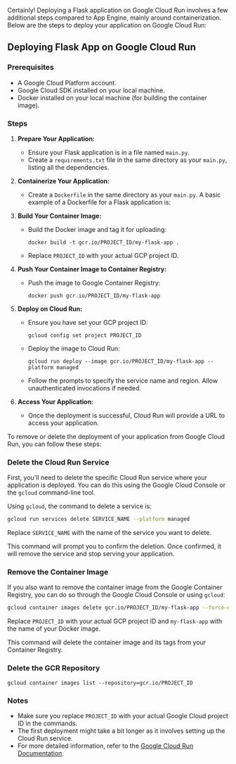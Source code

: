 Certainly! Deploying a Flask application on Google Cloud Run involves a few additional steps compared to App Engine, mainly around containerization. Below are the steps to deploy your application on Google Cloud Run:

## Deploying Flask App on Google Cloud Run

### Prerequisites

- A Google Cloud Platform account.
- Google Cloud SDK installed on your local machine.
- Docker installed on your local machine (for building the container image).

### Steps

1. **Prepare Your Application:**

   - Ensure your Flask application is in a file named `main.py`.
   - Create a `requirements.txt` file in the same directory as your `main.py`, listing all the dependencies.

2. **Containerize Your Application:**

   - Create a `Dockerfile` in the same directory as your `main.py`. A basic example of a Dockerfile for a Flask application is:

3. **Build Your Container Image:**

   - Build the Docker image and tag it for uploading:
     ```
     docker build -t gcr.io/PROJECT_ID/my-flask-app .
     ```
   - Replace `PROJECT_ID` with your actual GCP project ID.

4. **Push Your Container Image to Container Registry:**

   - Push the image to Google Container Registry:
     ```
     docker push gcr.io/PROJECT_ID/my-flask-app
     ```

5. **Deploy on Cloud Run:**

   - Ensure you have set your GCP project ID:
     ```
     gcloud config set project PROJECT_ID
     ```
   - Deploy the image to Cloud Run:
     ```
     gcloud run deploy --image gcr.io/PROJECT_ID/my-flask-app --platform managed
     ```
   - Follow the prompts to specify the service name and region. Allow unauthenticated invocations if needed.

6. **Access Your Application:**
   - Once the deployment is successful, Cloud Run will provide a URL to access your application.

To remove or delete the deployment of your application from Google Cloud Run, you can follow these steps:

### Delete the Cloud Run Service

First, you'll need to delete the specific Cloud Run service where your application is deployed. You can do this using the Google Cloud Console or the `gcloud` command-line tool.

Using `gcloud`, the command to delete a service is:

```sh
gcloud run services delete SERVICE_NAME --platform managed
```

Replace `SERVICE_NAME` with the name of the service you want to delete.

This command will prompt you to confirm the deletion. Once confirmed, it will remove the service and stop serving your application.

### Remove the Container Image

If you also want to remove the container image from the Google Container Registry, you can do so through the Google Cloud Console or using `gcloud`:

```sh
gcloud container images delete gcr.io/PROJECT_ID/my-flask-app --force-delete-tags
```

Replace `PROJECT_ID` with your actual GCP project ID and `my-flask-app` with the name of your Docker image.

This command will delete the container image and its tags from your Container Registry.

### Delete the GCR Repository

```
gcloud container images list --repository=gcr.io/PROJECT_ID
```

### Notes

- Make sure you replace `PROJECT_ID` with your actual Google Cloud project ID in the commands.
- The first deployment might take a bit longer as it involves setting up the Cloud Run service.
- For more detailed information, refer to the [Google Cloud Run Documentation](https://cloud.google.com/run/docs).
